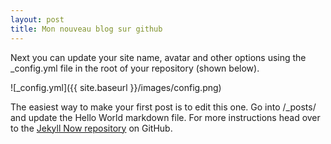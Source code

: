 ---layout: posttitle: Mon nouveau blog sur github---Next you can update your site name, avatar and other options using the _config.yml file in the root of your repository (shown below).![_config.yml]({{ site.baseurl }}/images/config.png)The easiest way to make your first post is to edit this one. Go into /_posts/ and update the Hello World markdown file. For more instructions head over to the [Jekyll Now repository](https://github.com/barryclark/jekyll-now) on GitHub.